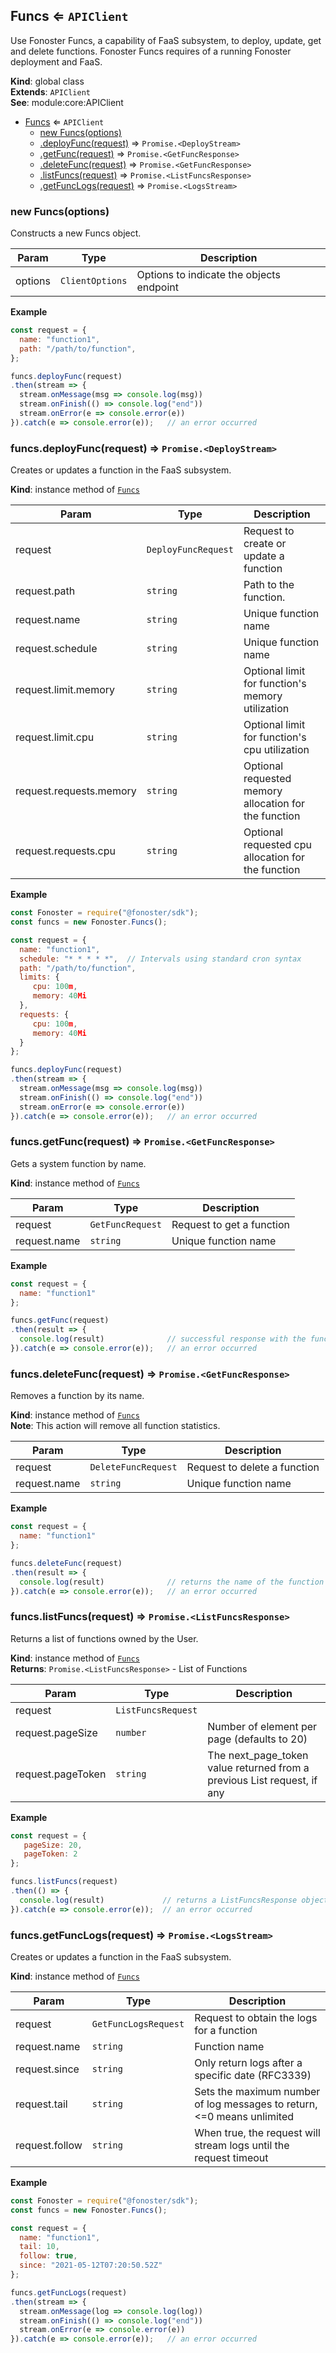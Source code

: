 <a name="Funcs"></a>

## Funcs ⇐ <code>APIClient</code>
Use Fonoster Funcs, a capability of FaaS subsystem,
to deploy, update, get and delete functions. Fonoster Funcs requires of a
running Fonoster deployment and FaaS.

**Kind**: global class  
**Extends**: <code>APIClient</code>  
**See**: module:core:APIClient  

* [Funcs](#Funcs) ⇐ <code>APIClient</code>
    * [new Funcs(options)](#new_Funcs_new)
    * [.deployFunc(request)](#Funcs+deployFunc) ⇒ <code>Promise.&lt;DeployStream&gt;</code>
    * [.getFunc(request)](#Funcs+getFunc) ⇒ <code>Promise.&lt;GetFuncResponse&gt;</code>
    * [.deleteFunc(request)](#Funcs+deleteFunc) ⇒ <code>Promise.&lt;GetFuncResponse&gt;</code>
    * [.listFuncs(request)](#Funcs+listFuncs) ⇒ <code>Promise.&lt;ListFuncsResponse&gt;</code>
    * [.getFuncLogs(request)](#Funcs+getFuncLogs) ⇒ <code>Promise.&lt;LogsStream&gt;</code>

<a name="new_Funcs_new"></a>

### new Funcs(options)
Constructs a new Funcs object.


| Param | Type | Description |
| --- | --- | --- |
| options | <code>ClientOptions</code> | Options to indicate the objects endpoint |

**Example**  
```js
const request = {
  name: "function1",
  path: "/path/to/function",
};

funcs.deployFunc(request)
.then(stream => {
  stream.onMessage(msg => console.log(msg))
  stream.onFinish(() => console.log("end"))
  stream.onError(e => console.error(e))
}).catch(e => console.error(e));   // an error occurred
```
<a name="Funcs+deployFunc"></a>

### funcs.deployFunc(request) ⇒ <code>Promise.&lt;DeployStream&gt;</code>
Creates or updates a function in the FaaS subsystem.

**Kind**: instance method of [<code>Funcs</code>](#Funcs)  

| Param | Type | Description |
| --- | --- | --- |
| request | <code>DeployFuncRequest</code> | Request to create or update a function |
| request.path | <code>string</code> | Path to the function. |
| request.name | <code>string</code> | Unique function name |
| request.schedule | <code>string</code> | Unique function name |
| request.limit.memory | <code>string</code> | Optional limit for function's memory utilization |
| request.limit.cpu | <code>string</code> | Optional limit for function's cpu utilization |
| request.requests.memory | <code>string</code> | Optional requested memory allocation for the function |
| request.requests.cpu | <code>string</code> | Optional requested cpu allocation for the function |

**Example**  
```js
const Fonoster = require("@fonoster/sdk");
const funcs = new Fonoster.Funcs();

const request = {
  name: "function1",
  schedule: "* * * * *",  // Intervals using standard cron syntax
  path: "/path/to/function",
  limits: {
     cpu: 100m,
     memory: 40Mi
  },
  requests: {
     cpu: 100m,
     memory: 40Mi
  }
};

funcs.deployFunc(request)
.then(stream => {
  stream.onMessage(msg => console.log(msg))
  stream.onFinish(() => console.log("end"))
  stream.onError(e => console.error(e))
}).catch(e => console.error(e));   // an error occurred
```
<a name="Funcs+getFunc"></a>

### funcs.getFunc(request) ⇒ <code>Promise.&lt;GetFuncResponse&gt;</code>
Gets a system function by name.

**Kind**: instance method of [<code>Funcs</code>](#Funcs)  

| Param | Type | Description |
| --- | --- | --- |
| request | <code>GetFuncRequest</code> | Request to get a function |
| request.name | <code>string</code> | Unique function name |

**Example**  
```js
const request = {
  name: "function1"
};

funcs.getFunc(request)
.then(result => {
  console.log(result)              // successful response with the function as the body65
}).catch(e => console.error(e));   // an error occurred
```
<a name="Funcs+deleteFunc"></a>

### funcs.deleteFunc(request) ⇒ <code>Promise.&lt;GetFuncResponse&gt;</code>
Removes a function by its name.

**Kind**: instance method of [<code>Funcs</code>](#Funcs)  
**Note**: This action will remove all function statistics.  

| Param | Type | Description |
| --- | --- | --- |
| request | <code>DeleteFuncRequest</code> | Request to delete a function |
| request.name | <code>string</code> | Unique function name |

**Example**  
```js
const request = {
  name: "function1"
};

funcs.deleteFunc(request)
.then(result => {
  console.log(result)              // returns the name of the function
}).catch(e => console.error(e));   // an error occurred
```
<a name="Funcs+listFuncs"></a>

### funcs.listFuncs(request) ⇒ <code>Promise.&lt;ListFuncsResponse&gt;</code>
Returns a list of functions owned by the User.

**Kind**: instance method of [<code>Funcs</code>](#Funcs)  
**Returns**: <code>Promise.&lt;ListFuncsResponse&gt;</code> - List of Functions  

| Param | Type | Description |
| --- | --- | --- |
| request | <code>ListFuncsRequest</code> |  |
| request.pageSize | <code>number</code> | Number of element per page (defaults to 20) |
| request.pageToken | <code>string</code> | The next_page_token value returned from a previous List request, if any |

**Example**  
```js
const request = {
   pageSize: 20,
   pageToken: 2
};

funcs.listFuncs(request)
.then(() => {
  console.log(result)             // returns a ListFuncsResponse object
}).catch(e => console.error(e));  // an error occurred
```
<a name="Funcs+getFuncLogs"></a>

### funcs.getFuncLogs(request) ⇒ <code>Promise.&lt;LogsStream&gt;</code>
Creates or updates a function in the FaaS subsystem.

**Kind**: instance method of [<code>Funcs</code>](#Funcs)  

| Param | Type | Description |
| --- | --- | --- |
| request | <code>GetFuncLogsRequest</code> | Request to obtain the logs for a function |
| request.name | <code>string</code> | Function name |
| request.since | <code>string</code> | Only return logs after a specific date (RFC3339) |
| request.tail | <code>string</code> | Sets the maximum number of log messages to return, <=0 means unlimited |
| request.follow | <code>string</code> | When true, the request will stream logs until the request timeout |

**Example**  
```js
const Fonoster = require("@fonoster/sdk");
const funcs = new Fonoster.Funcs();

const request = {
  name: "function1",
  tail: 10,
  follow: true,
  since: "2021-05-12T07:20:50.52Z"
};

funcs.getFuncLogs(request)
.then(stream => {
  stream.onMessage(log => console.log(log))
  stream.onFinish(() => console.log("end"))
  stream.onError(e => console.error(e))
}).catch(e => console.error(e));   // an error occurred
```

